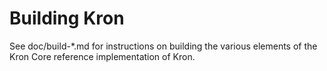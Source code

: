 Building Kron
================

See doc/build-*.md for instructions on building the various
elements of the Kron Core reference implementation of Kron.
